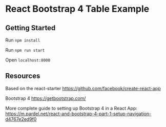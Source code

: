 # React Bootstrap 4 Table Example

## Getting Started

Run `npm install`

Run `npm run start`

Open `localhost:8000`

## Resources

Based on the react-starter https://github.com/facebook/create-react-app

Bootstrap 4 https://getbootstrap.com/

More complete guide to setting up Bootstrap 4 in a React App: https://m.pardel.net/react-and-bootstrap-4-part-1-setup-navigation-d4767e2ed9f0
